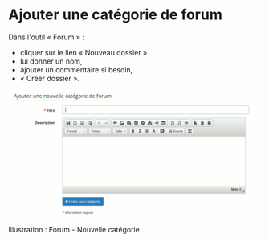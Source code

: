 # Ajouter une catégorie de forum

Dans l'outil « Forum » :

* cliquer sur le lien « Nouveau dossier »
* lui donner un nom,
* ajouter un commentaire si besoin,
* « Créer dossier ».

![](../../.gitbook/assets/forumajouter_-dossier%20%281%29.png)

Illustration : Forum - Nouvelle catégorie

